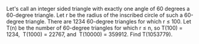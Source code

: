 
Let's call an integer sided triangle with exactly one angle of 60 degrees a 60-degree triangle.
Let r be the radius of the inscribed circle of such a 60-degree triangle.
There are 1234 60-degree triangles for which r &#8804; 100.
Let T(n) be the number of 60-degree triangles for which r &#8804; n, so
 T(100) = 1234,&#160; T(1000) = 22767, and&#160; T(10000) = 359912.
Find T(1053779).
